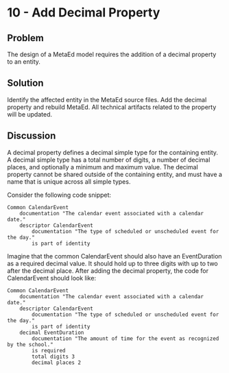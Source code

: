 # 10 - Add Decimal Property

## Problem

The design of a MetaEd model requires the addition of a decimal property to an
entity.

## Solution

Identify the affected entity in the MetaEd source files. Add the decimal
property and rebuild MetaEd. All technical artifacts related to the property
will be updated.

## Discussion

A decimal property defines a decimal simple type for the containing entity. A
decimal simple type has a total number of digits, a number of decimal places,
and optionally a minimum and maximum value. The decimal property cannot be
shared outside of the containing entity, and must have a name that is unique
across all simple types.

Consider the following code snippet:

```metaed
Common CalendarEvent
    documentation "The calendar event associated with a calendar date."
    descriptor CalendarEvent
        documentation "The type of scheduled or unscheduled event for the day."
        is part of identity
```

Imagine that the common CalendarEvent should also have an EventDuration as a
required decimal value. It should hold up to three digits with up to two after
the decimal place. After adding the decimal property, the code for CalendarEvent
should look like:

```metaed
Common CalendarEvent
    documentation "The calendar event associated with a calendar date."
    descriptor CalendarEvent
        documentation "The type of scheduled or unscheduled event for the day."
        is part of identity
    decimal EventDuration
        documentation "The amount of time for the event as recognized by the school."
        is required
        total digits 3
        decimal places 2
```

